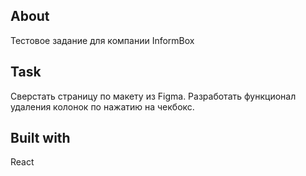 ## About
Тестовое задание для компании InformBox

## Task
Сверстать страницу по макету из Figma. Разработать функционал удаления колонок по нажатию на чекбокс.

## Built with
React